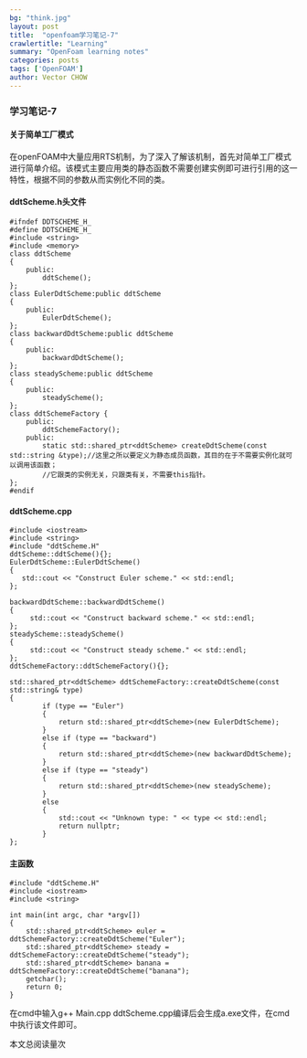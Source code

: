 ```yaml
---
bg: "think.jpg"
layout: post
title:  "openfoam学习笔记-7"
crawlertitle: "Learning"
summary: "OpenFoam learning notes"
categories: posts
tags: ['OpenFOAM']
author: Vector CHOW
---
```

<script type="text/x-mathjax-config">
    MathJax.Hub.Config({
      tex2jax: {
        skipTags: ['script', 'noscript', 'style', 'textarea', 'pre'],
        inlineMath: [['$','$']]
      }
    });
  </script>
  <script src="https://cdn.mathjax.org/mathjax/latest/MathJax.js?config=TeX-AMS-MML_HTMLorMML" type="text/javascript"></script>
  
### 学习笔记-7
#### 关于简单工厂模式
在openFOAM中大量应用RTS机制，为了深入了解该机制，首先对简单工厂模式进行简单介绍。该模式主要应用类的静态函数不需要创建实例即可进行引用的这一特性，根据不同的参数从而实例化不同的类。
#### ddtScheme.h头文件
```
#ifndef DDTSCHEME_H_
#define DDTSCHEME_H_
#include <string>
#include <memory>
class ddtScheme 
{
    public:
        ddtScheme();
};
class EulerDdtScheme:public ddtScheme
{ 
    public:
        EulerDdtScheme();
};
class backwardDdtScheme:public ddtScheme
{
    public:
        backwardDdtScheme();
};
class steadyScheme:public ddtScheme
{
    public:
        steadyScheme();
};
class ddtSchemeFactory {
    public:
        ddtSchemeFactory();
    public:
        static std::shared_ptr<ddtScheme> createDdtScheme(const std::string &type);//这里之所以要定义为静态成员函数，其目的在于不需要实例化就可以调用该函数；
        //它跟类的实例无关，只跟类有关，不需要this指针。
};
#endif
```
#### ddtScheme.cpp
```
#include <iostream>
#include <string>
#include "ddtScheme.H"
ddtScheme::ddtScheme(){};
EulerDdtScheme::EulerDdtScheme()
{
   std::cout << "Construct Euler scheme." << std::endl;
};

backwardDdtScheme::backwardDdtScheme()
{
     std::cout << "Construct backward scheme." << std::endl; 
};
steadyScheme::steadyScheme()
{
     std::cout << "Construct steady scheme." << std::endl; 
};
ddtSchemeFactory::ddtSchemeFactory(){};

std::shared_ptr<ddtScheme> ddtSchemeFactory::createDdtScheme(const std::string& type)
{
        if (type == "Euler")
        {
            return std::shared_ptr<ddtScheme>(new EulerDdtScheme);
        }
        else if (type == "backward")
        {
            return std::shared_ptr<ddtScheme>(new backwardDdtScheme);
        }
        else if (type == "steady")
        {
            return std::shared_ptr<ddtScheme>(new steadyScheme);
        }
        else
        {
            std::cout << "Unknown type: " << type << std::endl;
            return nullptr;
        }
};
```
#### 主函数
```
#include "ddtScheme.H"
#include <iostream>
#include <string>

int main(int argc, char *argv[])
{
    std::shared_ptr<ddtScheme> euler = ddtSchemeFactory::createDdtScheme("Euler");
    std::shared_ptr<ddtScheme> steady = ddtSchemeFactory::createDdtScheme("steady");
    std::shared_ptr<ddtScheme> banana = ddtSchemeFactory::createDdtScheme("banana");
    getchar();
    return 0;
}
```
在cmd中输入g++ Main.cpp ddtScheme.cpp编译后会生成a.exe文件，在cmd中执行该文件即可。


 <span id="busuanzi_container_page_pv">
  本文总阅读量<span id="busuanzi_value_page_pv"></span>次
</span>

